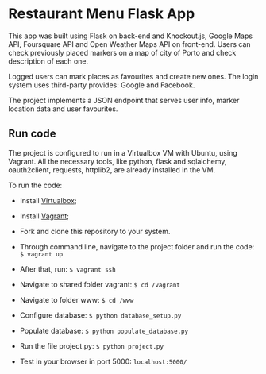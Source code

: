 # Restaurant Menu Flask App

This app was built using Flask on back-end and Knockout.js, Google Maps API, Foursquare API and Open Weather Maps API on front-end. Users can check previously placed markers on a map of city of Porto and check description of each one.

Logged users can mark places as favourites and create new ones.
The login system uses third-party provides: Google and Facebook.

The project implements a JSON endpoint that serves user info, marker location data and user favourites.

## Run code
The project is configured to run in a Virtualbox VM with Ubuntu, using Vagrant. All the necessary tools, like python, flask and sqlalchemy, oauth2client, requests, httplib2, are already installed in the VM.

To run the code:
- Install [Virtualbox](https://www.virtualbox.org/);

- Install [Vagrant](https://www.vagrantup.com/);

- Fork and clone this repository to your system.

- Through command line, navigate to the project folder and run the code:
`$ vagrant up`

- After that, run:
`$ vagrant ssh`

- Navigate to shared folder vagrant:
`$ cd /vagrant`

- Navigate to folder www:
`$ cd /www`

- Configure database:
`$ python database_setup.py`

- Populate database:
`$ python populate_database.py`

- Run the file project.py:
`$ python project.py`

- Test in your browser in port 5000:
`localhost:5000/`